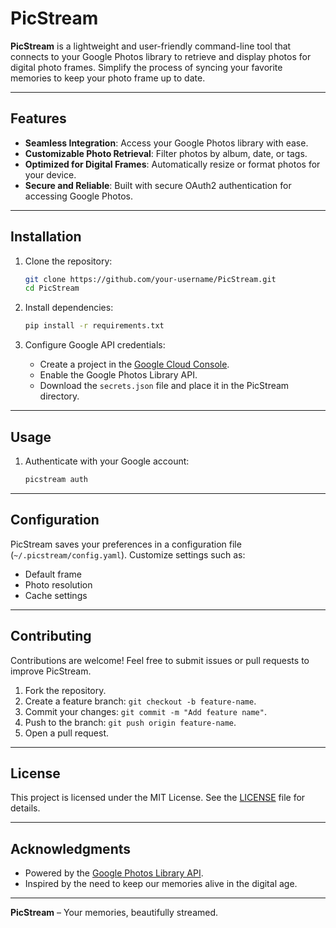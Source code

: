 
# PicStream

**PicStream** is a lightweight and user-friendly command-line tool that connects to your Google Photos library to retrieve and display photos for digital photo frames. Simplify the process of syncing your favorite memories to keep your photo frame up to date.

---

## Features

- **Seamless Integration**: Access your Google Photos library with ease.
- **Customizable Photo Retrieval**: Filter photos by album, date, or tags.
- **Optimized for Digital Frames**: Automatically resize or format photos for your device.
- **Secure and Reliable**: Built with secure OAuth2 authentication for accessing Google Photos.

---

## Installation

1. Clone the repository:

   ```bash
   git clone https://github.com/your-username/PicStream.git
   cd PicStream
   ```

2. Install dependencies:

   ```bash
   pip install -r requirements.txt
   ```

3. Configure Google API credentials:
   - Create a project in the [Google Cloud Console](https://console.cloud.google.com/).
   - Enable the Google Photos Library API.
   - Download the `secrets.json` file and place it in the PicStream directory.

---

## Usage

1. Authenticate with your Google account:

   ```bash
   picstream auth
   ```

---

## Configuration

PicStream saves your preferences in a configuration file (`~/.picstream/config.yaml`). Customize settings such as:

- Default frame
- Photo resolution
- Cache settings

---

## Contributing

Contributions are welcome! Feel free to submit issues or pull requests to improve PicStream.

1. Fork the repository.
2. Create a feature branch: `git checkout -b feature-name`.
3. Commit your changes: `git commit -m "Add feature name"`.
4. Push to the branch: `git push origin feature-name`.
5. Open a pull request.

---

## License

This project is licensed under the MIT License. See the [LICENSE](LICENSE) file for details.

---

## Acknowledgments

- Powered by the [Google Photos Library API](https://developers.google.com/photos).
- Inspired by the need to keep our memories alive in the digital age.

---

**PicStream** – Your memories, beautifully streamed.
